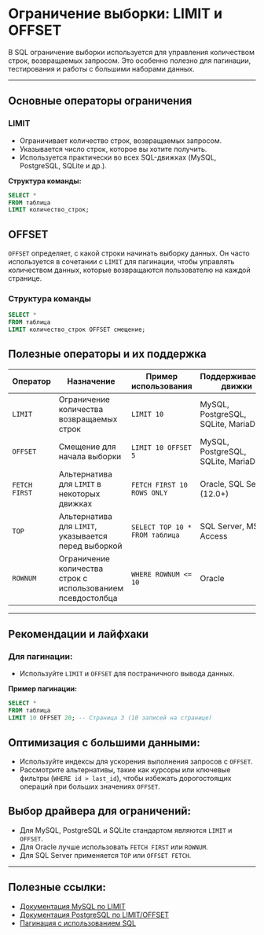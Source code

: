 # Ограничение выборки: LIMIT и OFFSET

В SQL ограничение выборки используется для управления количеством строк, возвращаемых запросом. Это особенно полезно для пагинации, тестирования и работы с большими наборами данных.

---

## Основные операторы ограничения

### LIMIT
- Ограничивает количество строк, возвращаемых запросом.
- Указывается число строк, которое вы хотите получить.
- Используется практически во всех SQL-движках (MySQL, PostgreSQL, SQLite и др.).

**Структура команды:**
```sql
SELECT * 
FROM таблица
LIMIT количество_строк;
```

## OFFSET

`OFFSET` определяет, с какой строки начинать выборку данных. Он часто используется в сочетании с `LIMIT` для пагинации, чтобы управлять количеством данных, которые возвращаются пользователю на каждой странице.

### Структура команды

```sql
SELECT * 
FROM таблица
LIMIT количество_строк OFFSET смещение;
```

## Полезные операторы и их поддержка

| Оператор       | Назначение                                                  | Пример использования                     | Поддерживаемые движки                |
|----------------|-------------------------------------------------------------|------------------------------------------|---------------------------------------|
| `LIMIT`        | Ограничение количества возвращаемых строк                   | `LIMIT 10`                               | MySQL, PostgreSQL, SQLite, MariaDB    |
| `OFFSET`       | Смещение для начала выборки                                 | `LIMIT 10 OFFSET 5`                      | MySQL, PostgreSQL, SQLite, MariaDB    |
| `FETCH FIRST`  | Альтернатива для `LIMIT` в некоторых движках                | `FETCH FIRST 10 ROWS ONLY`               | Oracle, SQL Server (12.0+)            |
| `TOP`          | Альтернатива для `LIMIT`, указывается перед выборкой        | `SELECT TOP 10 * FROM таблица`           | SQL Server, MS Access                |
| `ROWNUM`       | Ограничение количества строк с использованием псевдостолбца  | `WHERE ROWNUM <= 10`                     | Oracle                               |

---

## Рекомендации и лайфхаки

### Для пагинации:
- Используйте `LIMIT` и `OFFSET` для постраничного вывода данных.

**Пример пагинации:**
```sql
SELECT * 
FROM таблица
LIMIT 10 OFFSET 20; -- Страница 3 (10 записей на странице)
```

## Оптимизация с большими данными:

- Используйте индексы для ускорения выполнения запросов с `OFFSET`.
- Рассмотрите альтернативы, такие как курсоры или ключевые фильтры (`WHERE id > last_id`), чтобы избежать дорогостоящих операций при больших значениях `OFFSET`.

## Выбор драйвера для ограничений:
- Для MySQL, PostgreSQL и SQLite стандартом являются `LIMIT` и `OFFSET`.
- Для Oracle лучше использовать `FETCH FIRST` или `ROWNUM`.
- Для SQL Server применяется `TOP` или `OFFSET FETCH`.

---

## Полезные ссылки:
- [Документация MySQL по LIMIT](https://dev.mysql.com/doc/refman/8.0/en/select.html#select-limit)
- [Документация PostgreSQL по LIMIT/OFFSET](https://www.postgresql.org/docs/current/queries-limit.html)
- [Пагинация с использованием SQL](https://www.sqltutorial.org/sql-limit/)
